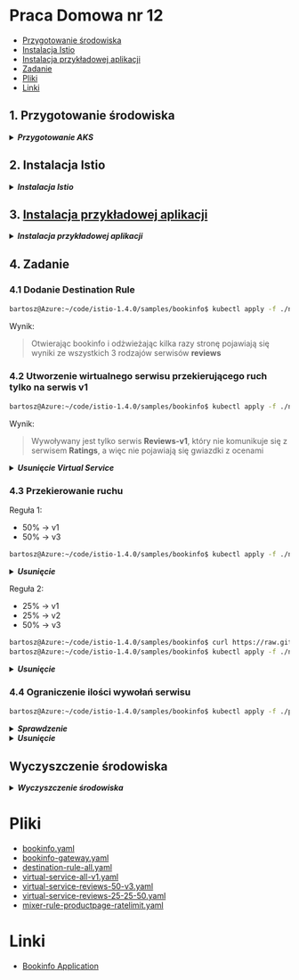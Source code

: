 # Praca Domowa nr 12

* [Przygotowanie środowiska](#1-przygotowanie-środowiska)
* [Instalacja Istio](#2-instalacja-istio)
* [Instalacja przykładowej aplikacji](#3-instalacja-przykładowej-aplikacji)
* [Zadanie](#4-zadanie)
* [Pliki](#pliki)
* [Linki](#linki)

## 1. Przygotowanie środowiska

<details>
  <summary><b><i>Przygotowanie AKS</i></b></summary>

#### 1.1 Utworzenie folderu na pliki
```bash
bartosz@Azure:~$ mkdir code
bartosz@Azure:~$ cd code
# bartosz@Azure:~$ code .
```

#### 1.2 Utworzenie Service Principal
```bash
bartosz@Azure:~/code$ az ad sp create-for-rbac --skip-assignment -o json > auth.json
```

#### 1.3 Przypisanie zmiennych
```bash
bartosz@Azure:~/code$ location="westeurope"
bartosz@Azure:~/code$ resourceGroup="szkchm-zadanie12"
bartosz@Azure:~/code$ aksName="AKSZad12"
bartosz@Azure:~/code$ servicePrincipalClientId=$(jq -r ".appId" auth.json)
bartosz@Azure:~/code$ servicePrincipalClientSecret=$(jq -r ".password" auth.json)
```

#### 1.4 Utworzenie Resource Group
```bash
bartosz@Azure:~/code$ az group create --location $location --name $resourceGroup
```

#### 1.5 Utworzenie klastra
```bash
bartosz@Azure:~/code$ az aks create --generate-ssh-keys -g $resourceGroup -n $aksName --node-count 1 --location $location --service-principal $servicePrincipalClientId --client-secret $servicePrincipalClientSecret 
```

#### 1.6 Pobranie credentials dla aks
```bash
bartosz@Azure:~/code$ az aks get-credentials --resource-group $resourceGroup --name $aksName
```
</details>


## 2. Instalacja Istio

<details>
  <summary><b><i>Instalacja Istio</i></b></summary>

#### 2.1 Pobranie paczki z Istio
```bash
bartosz@Azure:~/code$ wget https://github.com/istio/istio/releases/download/1.4.0/istio-1.4.0-linux.tar.gz
```

<details>
  <summary><b><i>Sprawdzenie czy paczka została pobrana</i></b></summary>

```bash
bartosz@Azure:~/code$ ls
auth.json  istio-1.4.0-linux.tar.gz
```
</details>

#### 2.2 Wypakowanie paczki
```bash
bartosz@Azure:~/code$ tar -xvf istio-1.4.0-linux.tar.gz
bartosz@Azure:~/code$ cd istio-1.4.0
```

#### 2.3 Dodanie Istio do ścieżki
```bash
bartosz@Azure:~/code/istio-1.4.0$ export PATH=$PWD/bin:$PATH
```

<details>
  <summary><b><i>Sprawdzenie czy Istio działa</i></b></summary>

```bash
bartosz@Azure:~/code/istio-1.4.0$ istioctl
Istio configuration command line utility for service operators to
debug and diagnose their Istio mesh.

Usage:
  istioctl [command]

Available Commands:
  authn           Interact with Istio authentication policies
  authz           (authz is experimental.  Use `istioctl experimental authz`)
  convert-ingress Convert Ingress configuration into Istio VirtualService configuration
  dashboard       Access to Istio web UIs
  deregister      De-registers a service instance
  experimental    Experimental commands that may be modified or deprecated
  help            Help about any command
  kube-inject     Inject Envoy sidecar into Kubernetes pod resources
  manifest        Commands related to Istio manifests
  profile         Commands related to Istio configuration profiles
  proxy-config    Retrieve information about proxy configuration from Envoy [kube only]
  proxy-status    Retrieves the synchronization status of each Envoy in the mesh [kube only]
  register        Registers a service instance (e.g. VM) joining the mesh
  validate        Validate Istio policy and rules
  verify-install  Verifies Istio Installation Status or performs pre-check for the cluster before Istio installation
  version         Prints out build version information

Flags:
      --context string            The name of the kubeconfig context to use
  -h, --help                      help for istioctl
  -i, --istioNamespace string     Istio system namespace (default "istio-system")
  -c, --kubeconfig string         Kubernetes configuration file
      --log_output_level string   Comma-separated minimum per-scope logging level of messages to output, in the form of <scope>:<level>,<scope>:<level>,... where scope can be one of [ads, all, analysis, attributes, authn, cacheLog, citadelClientLog, configMapController, conversions, default, googleCAClientLog, grpcAdapter, kube, kube-converter, mcp, meshconfig, model, name, patch, processing, rbac, resource, runtime, sdsServiceLog, secretFetcherLog, source, stsClientLog, tpath, translator, util, validation, vaultClientLog] and level can be one of [debug, info, warn, error, fatal, none] (default "default:info,validation:error,processing:error,source:error,analysis:warn")
  -n, --namespace string          Config namespace

Use "istioctl [command] --help" for more information about a command.
```
</details>


#### 2.4 Istalacja Istio
```bash
bartosz@Azure:~/code/istio-1.4.0$ kubectl apply -f ./install/kubernetes/istio-demo.yaml
```

<details>
  <summary><b><i>Sprawdzenie instalacji Istio na klastrze</i></b></summary>

```bash
bartosz@Azure:~/code/istio-1.4.0$ kubectl -n istio-system get pods
NAME                                      READY   STATUS      RESTARTS   AGE
grafana-6bb6bcf99f-pxd5q                  1/1     Running     0          3m59s
istio-citadel-66ddfd755-w98k6             1/1     Running     0          3m58s
istio-egressgateway-74bd664ff7-v4r6s      1/1     Running     0          3m59s
istio-galley-5f49858479-6vt96             1/1     Running     0          3m59s
istio-grafana-post-install-1.4.0-zm7h2    0/1     Completed   0          4m1s
istio-ingressgateway-f5cc4fb98-nlgcb      1/1     Running     0          3m59s
istio-pilot-65fd859486-62jnl              2/2     Running     3          3m59s
istio-policy-6cb85c5fc-trvn7              2/2     Running     5          3m59s
istio-security-post-install-1.4.0-jrst8   0/1     Completed   0          4m1s
istio-sidecar-injector-7984b6f548-qxf78   1/1     Running     0          3m58s
istio-telemetry-bd87b484c-ckh29           2/2     Running     5          3m59s
istio-tracing-56c7f85df7-5ph6d            1/1     Running     0          3m58s
kiali-7b5c8f79d8-bhzzk                    1/1     Running     0          3m59s
prometheus-74d8b55f54-kcv9j               1/1     Running     0          3m59s
```

```bash
bartosz@Azure:~/code/istio-1.4.0$ kubectl -n istio-system get svc
NAME                     TYPE           CLUSTER-IP     EXTERNAL-IP      PORT(S)                                                                                                                                      AGE
grafana                  ClusterIP      10.0.218.214   <none>           3000/TCP                                                                                                                                     4m25s
istio-citadel            ClusterIP      10.0.195.33    <none>           8060/TCP,15014/TCP                                                                                                                           4m25s
istio-egressgateway      ClusterIP      10.0.10.99     <none>           80/TCP,443/TCP,15443/TCP                                                                                                                     4m25s
istio-galley             ClusterIP      10.0.7.145     <none>           443/TCP,15014/TCP,9901/TCP                                                                                                                   4m25s
istio-ingressgateway     LoadBalancer   10.0.31.159    40.119.147.200   15020:32691/TCP,80:31380/TCP,443:31390/TCP,31400:31400/TCP,15029:31537/TCP,15030:30324/TCP,15031:32365/TCP,15032:30853/TCP,15443:31673/TCP   4m25s
istio-pilot              ClusterIP      10.0.66.77     <none>           15010/TCP,15011/TCP,8080/TCP,15014/TCP                                                                                                       4m25s
istio-policy             ClusterIP      10.0.246.15    <none>           9091/TCP,15004/TCP,15014/TCP                                                                                                                 4m25s
istio-sidecar-injector   ClusterIP      10.0.200.128   <none>           443/TCP,15014/TCP                                                                                                                            4m25s
istio-telemetry          ClusterIP      10.0.16.109    <none>           9091/TCP,15004/TCP,15014/TCP,42422/TCP                                                                                                       4m25s
jaeger-agent             ClusterIP      None           <none>           5775/UDP,6831/UDP,6832/UDP                                                                                                                   4m23s
jaeger-collector         ClusterIP      10.0.230.132   <none>           14267/TCP,14268/TCP,14250/TCP                                                                                                                4m23s
jaeger-query             ClusterIP      10.0.237.99    <none>           16686/TCP                                                                                                                                    4m23s
kiali                    ClusterIP      10.0.168.204   <none>           20001/TCP                                                                                                                                    4m25s
prometheus               ClusterIP      10.0.190.165   <none>           9090/TCP                                                                                                                                     4m25s
tracing                  ClusterIP      10.0.108.214   <none>           9411/TCP                                                                                                                                     4m23s
zipkin                   ClusterIP      10.0.105.80    <none>           9411/TCP                                                                                                                                     4m23s

```
</details>

</details>

## 3. [Instalacja przykładowej aplikacji](https://istio.io/docs/examples/bookinfo/)

<details>
  <summary><b><i>Instalacja przykładowej aplikacji</i></b></summary>

#### 3.1 Instalacja przykładowej aplikacji bez Istio
```bash
bartosz@Azure:~/code/istio-1.4.0$ kubectl apply -f ./samples/bookinfo/platform/kube/bookinfo.yaml
```

<details>
  <summary><b><i>Sprawdzenie</i></b></summary>

```bash
bartosz@Azure:~/code/istio-1.4.0$ kubectl get pod
NAME                             READY   STATUS    RESTARTS   AGE
details-v1-c5b5f496d-q9g65       1/1     Running   0          80s
productpage-v1-c7765c886-cclxr   1/1     Running   0          80s
ratings-v1-f745cf57b-dg285       1/1     Running   0          80s
reviews-v1-75b979578c-cbjn9      1/1     Running   0          80s
reviews-v2-597bf96c8f-kdg4f      1/1     Running   0          81s
reviews-v3-54c6c64795-tbg7w      1/1     Running   0          81s
```
</details>

#### 3.2 Zmiana katalogu
```bash
bartosz@Azure:~/code/istio-1.4.0$ cd ./samples/bookinfo/platform/kube/
```

#### 3.3 Wstrzyknięcie Istio do pliku z aplikacją
```bash
bartosz@Azure:~/code/istio-1.4.0/samples/bookinfo/platform/kube$ istioctl kube-inject -f bookinfo.yaml > bookinfoistio.yaml
```

#### 3.4 Zainstalowanie aplikacji pracującej z Istio
```bash
bartosz@Azure:~/code/istio-1.4.0/samples/bookinfo/platform/kube$ kubectl apply -f bookinfoistio.yaml
```

<details>
  <summary><b><i>Sprawdzenie</i></b></summary>

```bash
bartosz@Azure:~/code/istio-1.4.0/samples/bookinfo/platform/kube$ kubectl get pod
NAME                              READY   STATUS    RESTARTS   AGE
details-v1-85f674c54c-7vpnp       2/2     Running   0          60s
productpage-v1-6d988bb94c-djj4c   2/2     Running   0          60s
ratings-v1-59cf9cb675-c5mpp       2/2     Running   0          60s
reviews-v1-6699f6bb9-xcx8n        2/2     Running   0          60s
reviews-v2-7f444c9dcb-sbzf6       2/2     Running   0          60s
reviews-v3-766bb976dc-hx6br       2/2     Running   0          60s
```
</details>

#### 3.5 Utworzenie Gateway
```bash
bartosz@Azure:~/code/istio-1.4.0/samples/bookinfo/platform/kube$ cd ../../
bartosz@Azure:~/code/istio-1.4.0/samples/bookinfo$ kubectl apply -f ./networking/bookinfo-gateway.yaml
```

<details>
  <summary><b><i>Sprawdzenie</i></b></summary>

```bash
bartosz@Azure:~/code/istio-1.4.0/samples/bookinfo$ kubectl get gateway
NAME               AGE
bookinfo-gateway   36s
```

```bash
bartosz@Azure:~/code/istio-1.4.0/samples/bookinfo$ kubectl describe gateway bookinfo-gateway
Name:         bookinfo-gateway
Namespace:    default
Labels:       <none>
Annotations:  kubectl.kubernetes.io/last-applied-configuration:
                {"apiVersion":"networking.istio.io/v1alpha3","kind":"Gateway","metadata":{"annotations":{},"name":"bookinfo-gateway","namespace":"default"...
API Version:  networking.istio.io/v1alpha3
Kind:         Gateway
Metadata:
  Creation Timestamp:  2019-12-17T20:13:46Z
  Generation:          1
  Resource Version:    7348
  Self Link:           /apis/networking.istio.io/v1alpha3/namespaces/default/gateways/bookinfo-gateway
  UID:                 baf15504-2109-11ea-b7e0-7e0749e7a1bf
Spec:
  Selector:
    Istio:  ingressgateway
  Servers:
    Hosts:
      *
    Port:
      Name:      http
      Number:    80
      Protocol:  HTTP
Events:          <none>
```

![Gateway](./img/20191217211601.jpg "Gateway")

</details>

</details>

## 4. Zadanie

### 4.1 Dodanie Destination Rule
```bash
bartosz@Azure:~/code/istio-1.4.0/samples/bookinfo$ kubectl apply -f ./networking/destination-rule-all.yaml
```

Wynik:
> Otwierając bookinfo i odżwieżając kilka razy stronę pojawiają się wyniki ze wszystkich 3 rodzajów serwisów **reviews**

### 4.2 Utworzenie wirtualnego serwisu przekierującego ruch tylko na serwis v1
```bash
bartosz@Azure:~/code/istio-1.4.0/samples/bookinfo$ kubectl apply -f ./networking/virtual-service-all-v1.yaml
```

Wynik:
> Wywoływany jest tylko serwis **Reviews-v1**, który nie komunikuje się z serwisem **Ratings**, a więc nie pojawiają się gwiazdki z ocenami

<details>
  <summary><b><i>Usunięcie Virtual Service</i></b></summary>

```bash
bartosz@Azure:~/code/istio-1.4.0/samples/bookinfo$ kubectl delete -f ./networking/virtual-service-all-v1.yaml
```
</details>



### 4.3 Przekierowanie ruchu 
Reguła 1:
* 50% -> v1
* 50% -> v3

```bash
bartosz@Azure:~/code/istio-1.4.0/samples/bookinfo$ kubectl apply -f ./networking/virtual-service-reviews-50-v3.yaml
```

<details>
  <summary><b><i>Usunięcie</i></b></summary>

```bash
bartosz@Azure:~/code/istio-1.4.0/samples/bookinfo$ kubectl delete -f ./networking/virtual-service-reviews-50-v3.yaml
```
</details>

Reguła 2:
* 25% -> v1
* 25% -> v2
* 50% -> v3

```bash
bartosz@Azure:~/code/istio-1.4.0/samples/bookinfo$ curl https://raw.githubusercontent.com/bpelikan/SzkolaChmury/master/Kubernetes/Zadanie12/code/virtual-service-reviews-25-25-50.yaml > ./networking/virtual-service-reviews-25-25-50.yaml
bartosz@Azure:~/code/istio-1.4.0/samples/bookinfo$ kubectl apply -f ./networking/virtual-service-reviews-25-25-50.yaml
```

<details>
  <summary><b><i>Usunięcie</i></b></summary>

```bash
bartosz@Azure:~/code/istio-1.4.0/samples/bookinfo$ kubectl delete -f ./networking/virtual-service-reviews-25-25-50.yaml
```
</details>

### 4.4 Ograniczenie ilości wywołań serwisu

```bash
bartosz@Azure:~/code/istio-1.4.0/samples/bookinfo$ kubectl apply -f ./policy/mixer-rule-productpage-ratelimit.yaml
```

<details>
  <summary><b><i>Sprawdzenie</i></b></summary>

![Gateway](./img/20191217221858.jpg "Gateway")
![Gateway](./img/20191217221903.jpg "Gateway")
</details>

<details>
  <summary><b><i>Usunięcie</i></b></summary>

```bash
bartosz@Azure:~/code/istio-1.4.0/samples/bookinfo$ kubectl delete -f ./networking/virtual-service-reviews-25-25-50.yaml
```
</details>

## Wyczyszczenie środowiska

<details>
  <summary><b><i>Wyczyszczenie środowiska</i></b></summary>

#### Usunięcie Resource group
```bash
bartosz@Azure:~/code$ az group delete --name $resourceGroup --no-wait
```

#### Usunięcie Service Principal
```bash
bartosz@Azure:~/code$ az ad sp delete --id $servicePrincipalClientId
```

#### Usunięcie plików
```bash
bartosz@Azure:~/code/istio-1.4.0/samples/bookinfo$ cd ~
bartosz@Azure:~$ rm -rf ./code
```
</details>

# Pliki
* [bookinfo.yaml](./code/bookinfo.yaml)
* [bookinfo-gateway.yaml](./code/bookinfo-gateway.yaml)
* [destination-rule-all.yaml](./code/destination-rule-all.yaml)
* [virtual-service-all-v1.yaml](./code/virtual-service-all-v1.yaml)
* [virtual-service-reviews-50-v3.yaml](./code/virtual-service-reviews-50-v3.yaml)
* [virtual-service-reviews-25-25-50.yaml](./code/virtual-service-reviews-25-25-50.yaml)
* [mixer-rule-productpage-ratelimit.yaml](./code/mixer-rule-productpage-ratelimit.yaml)

# Linki
* [Bookinfo Application](https://istio.io/docs/examples/bookinfo/)